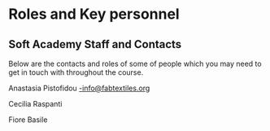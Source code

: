 # Roles and Key personnel
## Soft Academy Staff and Contacts

Below are the contacts and roles of some of people which you may need to get in touch with throughout the course.  

Anastasia Pistofidou -info@fabtextiles.org

Cecilia Raspanti

Fiore Basile

